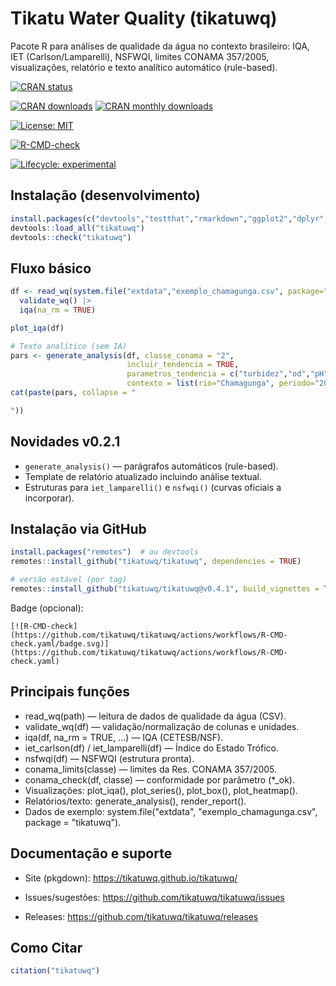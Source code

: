 # Tikatu Water Quality (tikatuwq)

Pacote R para análises de qualidade da água no contexto brasileiro: IQA, IET (Carlson/Lamparelli), NSFWQI, limites CONAMA 357/2005, visualizações, relatório e texto analítico automático (rule-based).

<!-- CRAN status -->
[![CRAN status](https://www.r-pkg.org/badges/version/tikatuwq)](https://cran.r-project.org/package=tikatuwq)

<!-- CRAN logs - downloads -->
[![CRAN downloads](https://cranlogs.r-pkg.org/badges/grand-total/tikatuwq)](https://cran.r-project.org/package=tikatuwq)
[![CRAN monthly downloads](https://cranlogs.r-pkg.org/badges/tikatuwq)](https://cran.r-project.org/package=tikatuwq)

<!-- License -->
[![License: MIT](https://img.shields.io/badge/License-MIT-yellow.svg)](https://opensource.org/licenses/MIT)

<!-- R CMD check results -->
[![R-CMD-check](https://github.com/tikatuwq/tikatuwq/actions/workflows/R-CMD-check.yaml/badge.svg)](https://github.com/tikatuwq/tikatuwq/actions)

<!-- Lifecycle (opcional, se quiser indicar estágio de maturidade) -->
[![Lifecycle: experimental](https://img.shields.io/badge/lifecycle-experimental-orange.svg)](https://lifecycle.r-lib.org/articles/stages.html)


## Instalação (desenvolvimento)
```r
install.packages(c("devtools","testthat","rmarkdown","ggplot2","dplyr","tidyr","readr","lubridate","stringr","glue","scales","broom","purrr"))
devtools::load_all("tikatuwq")
devtools::check("tikatuwq")
```

## Fluxo básico
```r
df <- read_wq(system.file("extdata","exemplo_chamagunga.csv", package="tikatuwq")) |>
  validate_wq() |>
  iqa(na_rm = TRUE)

plot_iqa(df)

# Texto analítico (sem IA)
pars <- generate_analysis(df, classe_conama = "2",
                          incluir_tendencia = TRUE,
                          parametros_tendencia = c("turbidez","od","pH"),
                          contexto = list(rio="Chamagunga", periodo="2025-07"))
cat(paste(pars, collapse = "

"))
```

## Novidades v0.2.1
- `generate_analysis()` — parágrafos automáticos (rule-based).
- Template de relatório atualizado incluindo análise textual.
- Estruturas para `iet_lamparelli()` e `nsfwqi()` (curvas oficiais a incorporar).


## Instalação via GitHub

```r
install.packages("remotes")  # ou devtools
remotes::install_github("tikatuwq/tikatuwq", dependencies = TRUE)

# versão estável (por tag)
remotes::install_github("tikatuwq/tikatuwq@v0.4.1", build_vignettes = TRUE)
```

Badge (opcional):
```
[![R-CMD-check](https://github.com/tikatuwq/tikatuwq/actions/workflows/R-CMD-check.yaml/badge.svg)](https://github.com/tikatuwq/tikatuwq/actions/workflows/R-CMD-check.yaml)
```
## Principais funções

- read_wq(path) — leitura de dados de qualidade da água (CSV).
- validate_wq(df) — validação/normalização de colunas e unidades.
- iqa(df, na_rm = TRUE, ...) — IQA (CETESB/NSF).
- iet_carlson(df) / iet_lamparelli(df) — Índice do Estado Trófico.
- nsfwqi(df) — NSFWQI (estrutura pronta).
- conama_limits(classe) — limites da Res. CONAMA 357/2005.
- conama_check(df, classe) — conformidade por parâmetro (*_ok).
- Visualizações: plot_iqa(), plot_series(), plot_box(), plot_heatmap().
- Relatórios/texto: generate_analysis(), render_report().
- Dados de exemplo: system.file("extdata", "exemplo_chamagunga.csv", package = "tikatuwq").

## Documentação e suporte

- Site (pkgdown): https://tikatuwq.github.io/tikatuwq/

- Issues/sugestões: https://github.com/tikatuwq/tikatuwq/issues

- Releases: https://github.com/tikatuwq/tikatuwq/releases

## Como Citar
```r
citation("tikatuwq")
```
